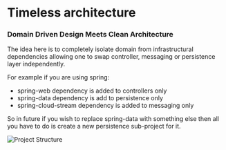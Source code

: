 # Timeless architecture 
### Domain Driven Design Meets Clean Architecture

The idea here is to completely isolate domain from infrastructural dependencies allowing one to swap controller, messaging or persistence layer independently.

For example if you are using spring:
- spring-web dependency is added to controllers only
- spring-data dependency is add to persistence only
- spring-cloud-stream dependency is added to messaging only
    
So in future if you wish to replace spring-data with something else then all you have to do is create a new persistence sub-project for it.     

![Project Structure](https://raw.githubusercontent.com/sharmapankaj2512/timeless-architecture/master/project-structure.png) 
